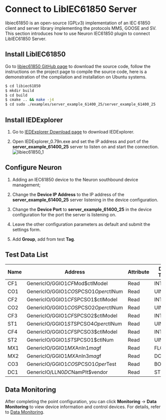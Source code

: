# Connect to LibIEC61850 Server

libiec61850 is an open-source (GPLv3) implementation of an IEC 61850 client and server library implementing the protocols MMS, GOOSE and SV. This section introduces how to use Neuron IEC61850 plugin to connect LibIEC61850 Server.

## Install LibIEC61850

Go to [libiec61850 GitHub page](https://github.com/mz-automation/libiec61850) to download the source code, follow the instructions on the project page to compile the source code, here is a demonstration of the compilation and installation on Ubuntu systems.

```sh
$ cd libiec61850
$ mkdir build
$ cd build
$ cmake .. && make -j4
$ cd sudo ./examples/server_example_61400_25/server_example_61400_25
```

## Install IEDExplorer

1. Go to [IEDExplorer Download page](https://sourceforge.net/projects/iedexplorer/) to download IEDExplorer.

2. Open IEDExplorer_0.79n.exe and set the IP address and port of the **server_example_61400_25** server to listen on and start the connection.
![libiec61850_1](./assets/libiec61850_1.jpg)

## Configure Neuron

1. Adding an IEC61850 device to the Neuron southbound device management;

2. Change the **Device IP Address** to the IP address of the **server_example_61400_25** server listening in the device configuration.

3. Change the **Device Port** to **server_example_61400_25** in the device configuration for the port the server is listening on.

4. Leave the other configuration parameters as default and submit the settings form.

6. Add **Group**, add from test **Tag**.

## Test Data List

| Name | Address                                 | Attribute | Data Type  |
| ---- | ------------------------------------- | ---- | ------ |
| CF1  | GenericIO/GGIO1$CF$Mod$ctlModel       | Read | INT8   |
| CO1  | GenericIO/GGIO1$CO$SPCSO1$Oper$ctlNum | Read | UINT8  |
| CF2  | GenericIO/GGIO1$CF$SPCSO1$ctlModel    | Read | INT16  |
| CO2  | GenericIO/GGIO1$CO$SPCSO2$Oper$ctlNum | Read | UINT16 |
| CF3  | GenericIO/GGIO1$CF$SPCSO2$ctlModel    | Read | INT32  |
| ST1  | GenericIO/GGIO1$ST$SPCSO4$Oper$ctlNum | Read | UINT32 |
| CF4  | GenericIO/GGIO1$CF$SPCSO3$ctlModel    | Read | INT64  |
| ST2  | GenericIO/GGIO1$ST$SPCSO1$ctlNum      | Read | UINT64 |
| MX1  | GenericIO/GGIO1$MX$AnIn1$mag$f        | Read | FLOAT  |
| MX2  | GenericIO/GGIO1$MX$AnIn3$mag$f        | Read | DOUBLE |
| CO3  | GenericIO/GGIO1$CO$SPCSO1$Oper$Test   | Read | BOOL   |
| DC1  | GenericIO/LLN0$DC$NamPlt$vendor       | Read | STRING |

## Data Monitoring

After completing the point configuration, you can click **Monitoring** -> **Data Monitoring** to view device information and control devices. For details, refer to [Data Monitoring](../../../usage/monitoring.md).
